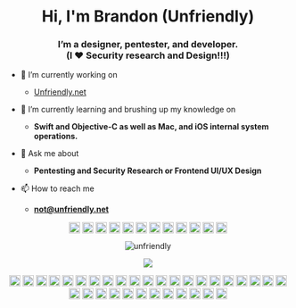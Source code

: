 <h1 align="center">Hi, I'm Brandon (Unfriendly)</h1>
<h3 align="center">I’m a designer, pentester, and developer.</br>
(I ❤ Security research and Design!!!)</h3>

- 🔭 I’m currently working on 
  - [Unfriendly.net](https://unfriendly.net)

- 🌱 I’m currently learning and brushing up my knowledge on 
  - **Swift and Objective-C as well as Mac, and iOS internal system operations.**

- 💬 Ask me about 
  - **Pentesting and Security Research or Frontend UI/UX Design**

- 📫 How to reach me 
  - **not@unfriendly.net**
  
<p align="center"> 
<a href="https://codepen.io/unfriendly" target="blank"><img align="center" src="https://cdn.jsdelivr.net/npm/simple-icons@3.0.1/icons/codepen.svg" alt="unfriendly" height="20" width="20" /></a>
<a href="https://dev.to/unfriendly" target="blank"><img align="center" src="https://cdn.jsdelivr.net/npm/simple-icons@3.0.1/icons/dev-dot-to.svg" alt="unfriendly" height="20" width="20" /></a>
<a href="https://twitter.com/notunfriendly" target="blank"><img align="center" src="https://cdn.jsdelivr.net/npm/simple-icons@3.0.1/icons/twitter.svg" alt="notunfriendly" height="20" width="20" /></a>
<a href="https://linkedin.com/in/unfriendly" target="blank"><img align="center" src="https://cdn.jsdelivr.net/npm/simple-icons@3.0.1/icons/linkedin.svg" alt="unfriendly" height="20" width="20" /></a>
<a href="https://stackoverflow.com/users/unfriendly" target="blank"><img align="center" src="https://cdn.jsdelivr.net/npm/simple-icons@3.0.1/icons/stackoverflow.svg" alt="unfriendly" height="20" width="20" /></a>
<a href="https://codesandbox.com/unfriendly" target="blank"><img align="center" src="https://cdn.jsdelivr.net/npm/simple-icons@3.0.1/icons/codesandbox.svg" alt="unfriendly" height="20" width="20" /></a>
<a href="https://kaggle.com/unfriendly" target="blank"><img align="center" src="https://cdn.jsdelivr.net/npm/simple-icons@3.0.1/icons/kaggle.svg" alt="unfriendly" height="20" width="20" /></a>
<a href="https://fb.com/notunfriendly" target="blank"><img align="center" src="https://cdn.jsdelivr.net/npm/simple-icons@3.0.1/icons/facebook.svg" alt="notunfriendly" height="20" width="20" /></a>
<a href="https://instagram.com/notunfriendly" target="blank"><img align="center" src="https://cdn.jsdelivr.net/npm/simple-icons@3.0.1/icons/instagram.svg" alt="notunfriendly" height="20" width="20" /></a>
<a href="https://dribbble.com/rawtechnique" target="blank"><img align="center" src="https://cdn.jsdelivr.net/npm/simple-icons@3.0.1/icons/dribbble.svg" alt="rawtechnique" height="20" width="20" /></a>
<a href="https://www.behance.net/rawtechnique" target="blank"><img align="center" src="https://cdn.jsdelivr.net/npm/simple-icons@3.0.1/icons/behance.svg" alt="rawtechnique" height="20" width="20" /></a>
<a href="https://medium.com/@unfriendly" target="blank"><img align="center" src="https://cdn.jsdelivr.net/npm/simple-icons@3.0.1/icons/medium.svg" alt="@unfriendly" height="20" width="20" /></a>
</p>

<p align="center"> <img src="https://github-profile-stats.vercel.app/api?username=unfriendly&count_private=true&theme=vue&show_icons=true&show_owner" alt="unfriendly" /> </p>

<p align="center"> 
<img src="https://github-readme-stats.vercel.app/api/top-langs/?username=unfriendly&layout=compact" /> 
</p>

<p align="center">
<img src="https://devicons.github.io/devicon/devicon.git/icons/vuejs/vuejs-original-wordmark.svg" alt="vuejs" width="20" height="20"/> <img src="https://devicons.github.io/devicon/devicon.git/icons/react/react-original-wordmark.svg" alt="react" width="20" height="20"/> <img src="https://devicons.github.io/devicon/devicon.git/icons/angularjs/angularjs-original.svg" alt="angularjs" width="20" height="20"/> <img src="https://devicons.github.io/devicon/devicon.git/icons/amazonwebservices/amazonwebservices-original-wordmark.svg" alt="aws" width="20" height="20"/> <img src="https://devicons.github.io/devicon/devicon.git/icons/android/android-original-wordmark.svg" alt="android" width="20" height="20"/> <img src="https://devicons.github.io/devicon/devicon.git/icons/c/c-original.svg" alt="c" width="20" height="20"/> <img src="https://devicons.github.io/devicon/devicon.git/icons/cplusplus/cplusplus-original.svg" alt="cplusplus" width="20" height="20"/> <img src="https://devicons.github.io/devicon/devicon.git/icons/css3/css3-original-wordmark.svg" alt="css3" width="20" height="20"/> <img src="https://devicons.github.io/devicon/devicon.git/icons/csharp/csharp-original.svg" alt="csharp" width="20" height="20"/> <img src="https://devicons.github.io/devicon/devicon.git/icons/docker/docker-original-wordmark.svg" alt="docker" width="20" height="20"/> <img src="https://devicons.github.io/devicon/devicon.git/icons/dot-net/dot-net-original-wordmark.svg" alt="dotnet" width="20" height="20"/> <img src="https://devicons.github.io/devicon/devicon.git/icons/electron/electron-original.svg" alt="electron" width="20" height="20"/> <img src="https://devicons.github.io/devicon/devicon.git/icons/gulp/gulp-plain.svg" alt="gulp" width="20" height="20"/> <img src="https://devicons.github.io/devicon/devicon.git/icons/html5/html5-original-wordmark.svg" alt="html5" width="20" height="20"/> <img src="https://devicons.github.io/devicon/devicon.git/icons/javascript/javascript-original.svg" alt="javascript" width="20" height="20"/> <img src="https://devicons.github.io/devicon/devicon.git/icons/typescript/typescript-original.svg" alt="typescript" width="20" height="20"/> <img src="https://devicons.github.io/devicon/devicon.git/icons/laravel/laravel-plain-wordmark.svg" alt="laravel" width="20" height="20"/> <img src="https://devicons.github.io/devicon/devicon.git/icons/mongodb/mongodb-original-wordmark.svg" alt="mongodb" width="20" height="20"/> <img src="https://devicons.github.io/devicon/devicon.git/icons/mysql/mysql-original-wordmark.svg" alt="mysql" width="20" height="20"/> <img src="https://devicons.github.io/devicon/devicon.git/icons/php/php-original.svg" alt="php" width="20" height="20"/> <img src="https://devicons.github.io/devicon/devicon.git/icons/postgresql/postgresql-original-wordmark.svg" alt="postgresql" width="20" height="20"/> <img src="https://devicons.github.io/devicon/devicon.git/icons/rails/rails-original-wordmark.svg" alt="rails" width="20" height="20"/> <img src="https://devicons.github.io/devicon/devicon.git/icons/redis/redis-original-wordmark.svg" alt="redis" width="20" height="20"/> <img src="https://devicons.github.io/devicon/devicon.git/icons/redhat/redhat-original-wordmark.svg" alt="redhat" width="20" height="20"/> <img src="https://devicons.github.io/devicon/devicon.git/icons/ruby/ruby-original-wordmark.svg" alt="ruby" width="20" height="20"/> <img src="https://devicons.github.io/devicon/devicon.git/icons/sass/sass-original.svg" alt="sass" width="20" height="20"/> <img src="https://devicons.github.io/devicon/devicon.git/icons/nodejs/nodejs-original-wordmark.svg" alt="nodejs" width="20" height="20"/> <img src="https://devicons.github.io/devicon/devicon.git/icons/python/python-original-wordmark.svg" alt="python" width="20" height="20"/> <img src="https://devicons.github.io/devicon/devicon.git/icons/swift/swift-original-wordmark.svg" alt="swift" width="20" height="20"/> <img src="https://devicons.github.io/devicon/devicon.git/icons/oracle/oracle-original.svg" alt="oracle" width="20" height="20"/> <img src="https://devicons.github.io/devicon/devicon.git/icons/nginx/nginx-original.svg" alt="nginx" width="20" height="20"/> <img src="https://devicons.github.io/devicon/devicon.git/icons/linux/linux-original.svg" alt="linux" width="20" height="20"/> <img src="https://devicons.github.io/devicon/devicon.git/icons/express/express-original-wordmark.svg" alt="express" width="20" height="20"/>
</p>

<!--
<a href="https://github.com/anuraghazra/github-readme-stats">
  <img align="left" src="https://github-readme-stats.vercel.app/api/pin/?username=anuraghazra&repo=github-readme-stats" />
</a>
<a href="https://github.com/anuraghazra/convoychat">
  <img align="left" src="https://github-readme-stats.vercel.app/api/pin/?username=anuraghazra&repo=convoychat" />
</a>
-->
<!--
### Blogs posts
-->
<!-- BLOG-POST-LIST:START -->
<!-- BLOG-POST-LIST:END -->


<!--
**unfriendly/unfriendly** is a ✨ _special_ ✨ repository because its `README.md` (this file) appears on your GitHub profile.

Here are some ideas to get you started:

- 🔭 I’m currently working on ...
- 🌱 I’m currently learning ...
- 👯 I’m looking to collaborate on ...
- 🤔 I’m looking for help with ...
- 💬 Ask me about ...
- 📫 How to reach me: ...
- 😄 Pronouns: ...
- ⚡ Fun fact: ...
-->
